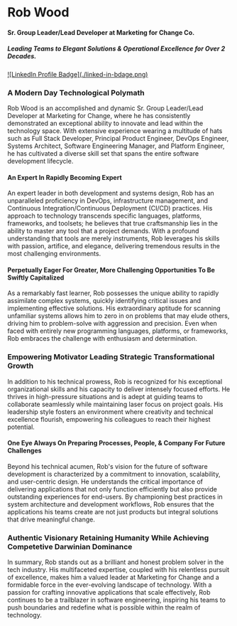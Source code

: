 # Rob Wood
#### Sr. Group Leader/Lead Developer at Marketing for Change Co.
##### Leading Teams to Elegant Solutions & Operational Excellence for Over 2 Decades.

<a class="badge-base__link LI-simple-link" href="https://www.linkedin.com/in/virtualstyle?trk=profile-badge">
![LinkedIn Profile Badge](./linked-in-bdage.png)
</a>
              

### A Modern Day Technological Polymath

Rob Wood is an accomplished and dynamic Sr. Group Leader/Lead Developer at Marketing for Change, where he has consistently demonstrated an exceptional ability to innovate and lead within the technology space. With extensive experience wearing a multitude of hats such as Full Stack Developer, Principal Product Engineer, DevOps Engineer, Systems Architect, Software Engineering Manager, and Platform Engineer, he has cultivated a diverse skill set that spans the entire software development lifecycle.

#### An Expert In Rapidly Becoming Expert

An expert leader in both development and systems design, Rob has an unparalleled proficiency in DevOps, infrastructure management, and Continuous Integration/Continuous Deployment (CI/CD) practices. His approach to technology transcends specific languages, platforms, frameworks, and toolsets; he believes that true craftsmanship lies in the ability to master any tool that a project demands. With a profound understanding that tools are merely instruments, Rob leverages his skills with passion, artifice, and elegance, delivering tremendous results in the most challenging environments.

#### Perpetually Eager For Greater, More Challenging Opportunities To Be Swiftly Capitalized

As a remarkably fast learner, Rob possesses the unique ability to rapidly assimilate complex systems, quickly identifying critical issues and implementing effective solutions. His extraordinary aptitude for scanning unfamiliar systems allows him to zero in on problems that may elude others, driving him to problem-solve with aggression and precision. Even when faced with entirely new programming languages, platforms, or frameworks, Rob embraces the challenge with enthusiasm and determination.

### Empowering Motivator Leading Strategic Transformational Growth

In addition to his technical prowess, Rob is recognized for his exceptional organizational skills and his capacity to deliver intensely focused efforts. He thrives in high-pressure situations and is adept at guiding teams to collaborate seamlessly while maintaining laser focus on project goals. His leadership style fosters an environment where creativity and technical excellence flourish, empowering his colleagues to reach their highest potential.

#### One Eye Always On Preparing Processes, People, & Company For Future Challenges

Beyond his technical acumen, Rob's vision for the future of software development is characterized by a commitment to innovation, scalability, and user-centric design. He understands the critical importance of delivering applications that not only function efficiently but also provide outstanding experiences for end-users. By championing best practices in system architecture and development workflows, Rob ensures that the applications his teams create are not just products but integral solutions that drive meaningful change.

### Authentic Visionary Retaining Humanity While Achieving Competetive Darwinian Dominance 

In summary, Rob stands out as a brilliant and honest problem solver in the tech industry. His multifaceted expertise, coupled with his relentless pursuit of excellence, makes him a valued leader at Marketing for Change and a formidable force in the ever-evolving landscape of technology. With a passion for crafting innovative applications that scale effectively, Rob continues to be a trailblazer in software engineering, inspiring his teams to push boundaries and redefine what is possible within the realm of technology.
